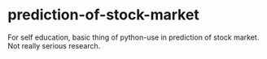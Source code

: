 # prediction-of-stock-market
For self education, basic thing of python-use in prediction of stock market. Not really serious research.
